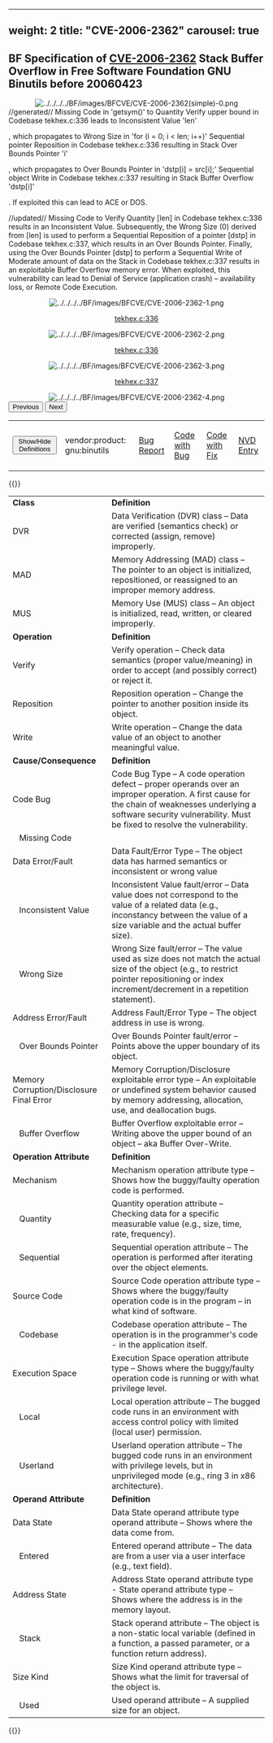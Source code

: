 
---
weight: 2
title: "CVE-2006-2362"
carousel: true
---

## BF Specification of [CVE-2006-2362](https://cve.mitre.org/cgi-bin/cvename.cgi?name=CVE-2006-2362) Stack Buffer Overflow in Free Software Foundation GNU Binutils before 20060423

<div>
<div class="row">
<div class="col-5">
<div>
<div style="text-align:center">
<img src="../../../../BF/images/BFCVE/CVE-2006-2362(simple)-0.png" alt="../../../../BF/images/BFCVE/CVE-2006-2362(simple)-0.png"/> 
		</div>
</div>

</div>
<div class="col">
<div class="row">
<div >
//generated//
Missing Code in 'getsym()' to Quantity Verify upper bound in Codebase tekhex.c:336 leads to Inconsistent Value 'len'

, which propagates to Wrong Size in 'for (i = 0; i < len; i++)' Sequential pointer  Reposition in Codebase tekhex.c:336 resulting in  Stack Over Bounds Pointer 'i'

, which propagates to Over Bounds Pointer in 'dstp[i] = src[i];' Sequential object  Write in Codebase tekhex.c:337 resulting in  Stack Buffer Overflow 'dstp[i]'

. If exploited this can lead to ACE or DOS.

//updated//
Missing Code to Verify Quantity [len] in Codebase tekhex.c:336 results in an Inconsistent Value. Subsequently, the Wrong Size (0) derived from [len] is used to perform a Sequential Reposition of a pointer [dstp] in Codebase tekhex.c:337, which results in an Over Bounds Pointer. Finally, using the Over Bounds Pointer [dstp] to perform a Sequential Write of Moderate amount of data on the Stack in Codebase tekhex.c:337 results in an exploitable Buffer Overflow memory error. When exploited, this vulnerability can lead to Denial of Service (application crash) – availability loss, or Remote Code Execution.
</div>
</div>

<div class ="row">
<div>
<div id="carouselControls" class="carousel slide" data-interval="false" data-wrap="false">
<div class="carousel-inner">

<div class="carousel-item active" style="text-align:center">
				
<img src="../../../../BF/images/BFCVE/CVE-2006-2362-1.png" alt="../../../../BF/images/BFCVE/CVE-2006-2362-1.png"/> 
<td>
				
[tekhex.c:336](tekhex.c:336)
			
</td>
			
</div>
			
<div class="carousel-item" style="text-align:center">
				
<img src="../../../../BF/images/BFCVE/CVE-2006-2362-2.png" alt="../../../../BF/images/BFCVE/CVE-2006-2362-2.png"/> 
<td>
				
[tekhex.c:336](tekhex.c:336)
			
</td>
			
</div>
			
<div class="carousel-item" style="text-align:center">
				
<img src="../../../../BF/images/BFCVE/CVE-2006-2362-3.png" alt="../../../../BF/images/BFCVE/CVE-2006-2362-3.png"/> 
<td>
				
[tekhex.c:337]()
			
</td>
			
</div>
			
<div class="carousel-item" style="text-align:center">
				
<img src="../../../../BF/images/BFCVE/CVE-2006-2362-4.png" alt="../../../../BF/images/BFCVE/CVE-2006-2362-4.png"/> 
</div>
			
</div>
<button class="carousel-control-prev" type="button" data-bs-target="#carouselControls" data-bs-slide="prev">
<span class="carousel-control-prev-icon" aria-hidden="true"></span>
<span class="visually-hidden">Previous</span>
</button>
<button class="carousel-control-next" type="button" data-bs-target="#carouselControls" data-bs-slide="next">
<span class="carousel-control-next-icon" aria-hidden="true"></span>
<span class="visually-hidden">Next</span>
</button>
</div>
</div>
</div>
</div>
</div>
</div>

<table>
<tr>
<td>
<button class="btn btn-secondary" type="button" data-bs-toggle="collapse" data-bs-target="#collapseTable" aria-expanded="false" aria-controls="collapseTable">Show/Hide Definitions</button>
</td>

<td>vendor:product:
gnu:binutils</td><td>

[Bug Report](https://sourceware.org/bugzilla/show_bug.cgi?id=2584)
			
</td><td>

[Code with Bug](https://opensource.apple.com/source/gdb/gdb-213/src/bfd/tekhex.c.auto.html)
			
</td><td>

[Code with Fix]()
			
</td><td>

[NVD Entry](https://nvd.nist.gov/vuln/detail/CVE-2006-2362)
</td>
</tr>
</table>

{{<rawhtml>}}
<div class="collapse" id="collapseTable">
<table>
		<tr>
		<td>
				<strong>Class</strong>
			</td>
	<td>
				<strong>Definition</strong>
			</td>
	</tr>
	<tr>
		<td>DVR</td>
	<td>Data Verification (DVR) class – Data are verified (semantics check) or corrected (assign, remove) improperly.</td>
	</tr>
	<tr>
		<td>MAD</td>
	<td>Memory Addressing (MAD) class – The pointer to an object is initialized, repositioned, or reassigned to an improper memory address.</td>
	</tr>
	<tr>
		<td>MUS</td>
	<td>Memory Use (MUS) class – An object is initialized, read, written, or cleared improperly.</td>
	</tr>
	<tr>
		<td>
				<strong>Operation</strong>
			</td>
	<td>
				<strong>Definition</strong>
			</td>
	</tr>
	<tr>
		<td>Verify</td>
	<td>Verify operation – Check data semantics (proper value/meaning) in order to accept (and possibly correct) or reject it.</td>
	</tr>
	<tr>
		<td>Reposition</td>
	<td>Reposition operation – Change the pointer to another position inside its object.</td>
	</tr>
	<tr>
		<td>Write</td>
	<td>Write operation – Change the data value of an object to another meaningful value.</td>
	</tr>
	<tr>
		<td>
				<strong>Cause/Consequence</strong>
			</td>
	<td>
				<strong>Definition</strong>
			</td>
	</tr>
	<tr>
		<td>Code Bug</td>
	<td>Code Bug Type – A code operation defect – proper operands over an improper operation. A first cause for the chain of weaknesses underlying a software security vulnerability. Must be fixed to resolve the vulnerability.</td>
	</tr>
	<tr>
		<td>   Missing Code</td>
	<td></td>
	</tr>
	<tr>
		<td>Data Error/Fault</td>
	<td>Data Fault/Error Type – The object data has harmed semantics or inconsistent or wrong value</td>
	</tr>
	<tr>
		<td>   Inconsistent Value</td>
	<td>Inconsistent Value fault/error – Data value does not correspond to the value of a related data (e.g., inconstancy between the value of a size variable and the actual buffer size).</td>
	</tr>
	<tr>
		<td>   Wrong Size</td>
	<td>Wrong Size fault/error – The value used as size does not match the actual size of the object (e.g., to restrict pointer repositioning or index increment/decrement in a repetition statement).</td>
	</tr>
	<tr>
		<td>Address Error/Fault</td>
	<td>Address Fault/Error Type – The object address in use is wrong.</td>
	</tr>
	<tr>
		<td>   Over Bounds Pointer</td>
	<td>Over Bounds Pointer fault/error – Points above the upper boundary of its object.</td>
	</tr>
	<tr>
		<td>Memory Corruption/Disclosure Final Error</td>
	<td>Memory Corruption/Disclosure exploitable error type – An exploitable or undefined system behavior caused by memory addressing, allocation, use, and deallocation bugs.</td>
	</tr>
	<tr>
		<td>   Buffer Overflow</td>
	<td>Buffer Overflow exploitable error – Writing above the upper bound of an object – aka Buffer Over-Write.</td>
	</tr>
	<tr>
		<td>
				<strong>Operation Attribute</strong>
			</td>
	<td>
				<strong>Definition</strong>
			</td>
	</tr>
	<tr>
		<td>Mechanism</td>
	<td>Mechanism operation attribute type – Shows how the buggy/faulty operation code is performed.</td>
	</tr>
	<tr>
		<td>   Quantity</td>
	<td>Quantity operation attribute – Checking data for a specific measurable value (e.g., size, time, rate, frequency).</td>
	</tr>
	<tr>
		<td>   Sequential</td>
	<td>Sequential operation attribute – The operation is performed after iterating over the object elements.</td>
	</tr>
	<tr>
		<td>Source Code</td>
	<td>Source Code operation attribute type – Shows where the buggy/faulty operation code is in the program – in what kind of software.</td>
	</tr>
	<tr>
		<td>   Codebase</td>
	<td>Codebase operation attribute – The operation is in the programmer's code - in the application itself.</td>
	</tr>
	<tr>
		<td>Execution Space</td>
	<td>Execution Space operation attribute type – Shows where the buggy/faulty operation code is running or with what privilege level.</td>
	</tr>
	<tr>
		<td>   Local</td>
	<td>Local operation attribute – The bugged code runs in an environment with access control policy with limited (local user) permission.</td>
	</tr>
	<tr>
		<td>   Userland</td>
	<td>Userland operation attribute – The bugged code runs in an environment with privilege levels, but in unprivileged mode (e.g., ring 3 in x86 architecture).</td>
	</tr>
	<tr>
		<td>
				<strong>Operand Attribute</strong>
			</td>
	<td>
				<strong>Definition</strong>
			</td>
	</tr>
	<tr>
		<td>Data State</td>
	<td>Data State operand attribute type operand attribute – Shows where the data come from.</td>
	</tr>
	<tr>
		<td>   Entered</td>
	<td>Entered operand attribute – The data are from a user via a user interface (e.g., text field).</td>
	</tr>
	<tr>
		<td>Address State</td>
	<td>Address State operand attribute type - State operand attribute type – Shows where the address is in the memory layout.</td>
	</tr>
	<tr>
		<td>   Stack</td>
	<td>Stack operand attribute – The object is a non-static local variable (defined in a function, a passed parameter, or a function return address).</td>
	</tr>
	<tr>
		<td>Size Kind</td>
	<td>Size Kind operand attribute type – Shows what the limit for traversal of the object is.</td>
	</tr>
	<tr>
		<td>   Used</td>
	<td>Used operand attribute – A supplied size for an object.</td>
	</tr>
	
</table>
</div>
{{</rawhtml>}}
	